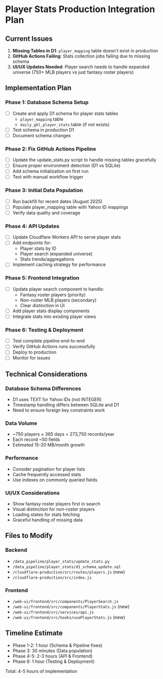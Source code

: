# Player Stats Production Integration Plan

## Current Issues

1. **Missing Tables in D1**: `player_mapping` table doesn't exist in production
2. **GitHub Actions Failing**: Stats collection jobs failing due to missing schema
3. **UI/UX Updates Needed**: Player search needs to handle expanded universe (750+ MLB players vs just fantasy roster players)

## Implementation Plan

### Phase 1: Database Schema Setup
- [ ] Create and apply D1 schema for player stats tables
  - `player_mapping` table
  - `daily_gkl_player_stats` table (if not exists)
- [ ] Test schema in production D1
- [ ] Document schema changes

### Phase 2: Fix GitHub Actions Pipeline
- [ ] Update the update_stats.py script to handle missing tables gracefully
- [ ] Ensure proper environment detection (D1 vs SQLite)
- [ ] Add schema initialization on first run
- [ ] Test with manual workflow trigger

### Phase 3: Initial Data Population
- [ ] Run backfill for recent dates (August 2025)
- [ ] Populate player_mapping table with Yahoo ID mappings
- [ ] Verify data quality and coverage

### Phase 4: API Updates
- [ ] Update Cloudflare Workers API to serve player stats
- [ ] Add endpoints for:
  - Player stats by ID
  - Player search (expanded universe)
  - Stats trends/aggregations
- [ ] Implement caching strategy for performance

### Phase 5: Frontend Integration
- [ ] Update player search component to handle:
  - Fantasy roster players (priority)
  - Non-roster MLB players (secondary)
  - Clear distinction in UI
- [ ] Add player stats display components
- [ ] Integrate stats into existing player views

### Phase 6: Testing & Deployment
- [ ] Test complete pipeline end-to-end
- [ ] Verify GitHub Actions runs successfully
- [ ] Deploy to production
- [ ] Monitor for issues

## Technical Considerations

### Database Schema Differences
- D1 uses TEXT for Yahoo IDs (not INTEGER)
- Timestamp handling differs between SQLite and D1
- Need to ensure foreign key constraints work

### Data Volume
- ~750 players × 365 days = 273,750 records/year
- Each record ~50 fields
- Estimated 15-20 MB/month growth

### Performance
- Consider pagination for player lists
- Cache frequently accessed stats
- Use indexes on commonly queried fields

### UI/UX Considerations
- Show fantasy roster players first in search
- Visual distinction for non-roster players
- Loading states for stats fetching
- Graceful handling of missing data

## Files to Modify

### Backend
- `/data_pipeline/player_stats/update_stats.py`
- `/data_pipeline/player_stats/d1_schema_update.sql`
- `/cloudflare-production/src/routes/players.js` (new)
- `/cloudflare-production/src/index.js`

### Frontend
- `/web-ui/frontend/src/components/PlayerSearch.js`
- `/web-ui/frontend/src/components/PlayerStats.js` (new)
- `/web-ui/frontend/src/services/api.js`
- `/web-ui/frontend/src/hooks/usePlayerStats.js` (new)

## Timeline Estimate
- Phase 1-2: 1 hour (Schema & Pipeline fixes)
- Phase 3: 30 minutes (Data population)
- Phase 4-5: 2-3 hours (API & Frontend)
- Phase 6: 1 hour (Testing & Deployment)

Total: 4-5 hours of implementation
